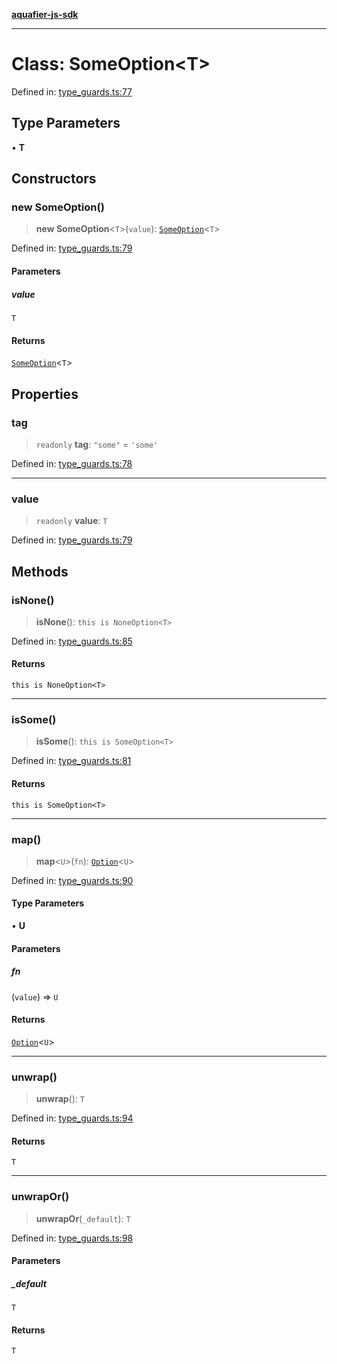 [**aquafier-js-sdk**](../README.md)

***

# Class: SomeOption\<T\>

Defined in: [type\_guards.ts:77](https://github.com/inblockio/aqua-verifier-js-lib/blob/09413c69301a51b584d51846ffabc4d8f820b4fa/src/type_guards.ts#L77)

## Type Parameters

• **T**

## Constructors

### new SomeOption()

> **new SomeOption**\<`T`\>(`value`): [`SomeOption`](SomeOption.md)\<`T`\>

Defined in: [type\_guards.ts:79](https://github.com/inblockio/aqua-verifier-js-lib/blob/09413c69301a51b584d51846ffabc4d8f820b4fa/src/type_guards.ts#L79)

#### Parameters

##### value

`T`

#### Returns

[`SomeOption`](SomeOption.md)\<`T`\>

## Properties

### tag

> `readonly` **tag**: `"some"` = `'some'`

Defined in: [type\_guards.ts:78](https://github.com/inblockio/aqua-verifier-js-lib/blob/09413c69301a51b584d51846ffabc4d8f820b4fa/src/type_guards.ts#L78)

***

### value

> `readonly` **value**: `T`

Defined in: [type\_guards.ts:79](https://github.com/inblockio/aqua-verifier-js-lib/blob/09413c69301a51b584d51846ffabc4d8f820b4fa/src/type_guards.ts#L79)

## Methods

### isNone()

> **isNone**(): `this is NoneOption<T>`

Defined in: [type\_guards.ts:85](https://github.com/inblockio/aqua-verifier-js-lib/blob/09413c69301a51b584d51846ffabc4d8f820b4fa/src/type_guards.ts#L85)

#### Returns

`this is NoneOption<T>`

***

### isSome()

> **isSome**(): `this is SomeOption<T>`

Defined in: [type\_guards.ts:81](https://github.com/inblockio/aqua-verifier-js-lib/blob/09413c69301a51b584d51846ffabc4d8f820b4fa/src/type_guards.ts#L81)

#### Returns

`this is SomeOption<T>`

***

### map()

> **map**\<`U`\>(`fn`): [`Option`](../type-aliases/Option.md)\<`U`\>

Defined in: [type\_guards.ts:90](https://github.com/inblockio/aqua-verifier-js-lib/blob/09413c69301a51b584d51846ffabc4d8f820b4fa/src/type_guards.ts#L90)

#### Type Parameters

• **U**

#### Parameters

##### fn

(`value`) => `U`

#### Returns

[`Option`](../type-aliases/Option.md)\<`U`\>

***

### unwrap()

> **unwrap**(): `T`

Defined in: [type\_guards.ts:94](https://github.com/inblockio/aqua-verifier-js-lib/blob/09413c69301a51b584d51846ffabc4d8f820b4fa/src/type_guards.ts#L94)

#### Returns

`T`

***

### unwrapOr()

> **unwrapOr**(`_default`): `T`

Defined in: [type\_guards.ts:98](https://github.com/inblockio/aqua-verifier-js-lib/blob/09413c69301a51b584d51846ffabc4d8f820b4fa/src/type_guards.ts#L98)

#### Parameters

##### \_default

`T`

#### Returns

`T`
